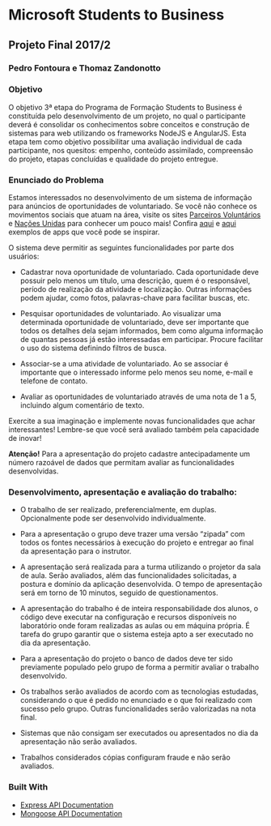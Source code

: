 # Microsoft Students to Business
## Projeto Final 2017/2
### Pedro Fontoura e Thomaz Zandonotto

### Objetivo
O objetivo 3ª etapa do Programa de Formação Students to Business é constituída pelo desenvolvimento de um projeto, no qual o participante deverá é consolidar os conhecimentos sobre conceitos e construção de sistemas para web utilizando os frameworks NodeJS e AngularJS. Esta etapa tem como objetivo possibilitar uma avaliação individual de cada participante, nos quesitos: empenho, conteúdo assimilado, compreensão do projeto, etapas concluídas e qualidade do projeto entregue.

### Enunciado do Problema
Estamos interessados no desenvolvimento de um sistema de informação para anúncios de oportunidades de voluntariado. Se você não conhece os movimentos sociais que atuam na área, visite os sites [Parceiros Voluntários](http://www.parceirosvoluntarios.org.br/) e [Nações Unidas](https://nacoesunidas.org/vagas/voluntariado/) para conhecer um pouco mais! Confira [aqui](https://play.google.com/store/apps/details?id=com.voluntario&hl=pt_BR) e [aqui](http://bolsadovoluntariado.pt/) exemplos de apps que você pode se inspirar.

O sistema deve permitir as seguintes funcionalidades por parte dos usuários:

* Cadastrar nova oportunidade de voluntariado. Cada oportunidade deve possuir pelo menos um título, uma descrição, quem é o responsável, período de realização da atividade e localização. Outras informações podem ajudar, como fotos, palavras-chave para facilitar buscas, etc.

* Pesquisar oportunidades de voluntariado. Ao visualizar uma determinada oportunidade de voluntariado, deve ser importante que todos os detalhes dela sejam informados, bem como alguma informação de quantas pessoas já estão interessadas em participar. Procure facilitar o uso do sistema definindo filtros de busca.

*  Associar-se a uma atividade de voluntariado. Ao se associar é importante que o interessado informe pelo menos seu nome, e-mail e telefone de contato.
*  Avaliar as oportunidades de voluntariado através de uma nota de 1 a 5, incluindo algum comentário de texto.

Exercite a sua imaginação e implemente novas funcionalidades que achar interessantes! Lembre-se que você será avaliado também pela capacidade de inovar!

**Atenção!**
Para a apresentação do projeto cadastre antecipadamente um número razoável de dados que permitam
avaliar as funcionalidades desenvolvidas.

### Desenvolvimento, apresentação e avaliação do trabalho:

* O trabalho de ser realizado, preferencialmente, em duplas. Opcionalmente pode ser desenvolvido individualmente.

* Para a apresentação o grupo deve trazer uma versão “zipada” com todos os fontes necessários à execução do projeto e entregar ao final da apresentação para o instrutor.

* A apresentação será realizada para a turma utilizando o projetor da sala de aula. Serão avaliados, além das funcionalidades solicitadas, a postura e domínio da aplicação desenvolvida. O tempo de apresentação será em torno de 10 minutos, seguido de
questionamentos.

* A apresentação do trabalho é de inteira responsabilidade dos alunos, o código deve executar na configuração e recursos disponíveis no laboratório onde foram realizadas as aulas ou em máquina própria. É tarefa do grupo garantir que o sistema esteja apto a ser
executado no dia da apresentação.

* Para a apresentação do projeto o banco de dados deve ter sido previamente populado pelo grupo de forma a permitir avaliar o trabalho desenvolvido.

* Os trabalhos serão avaliados de acordo com as tecnologias estudadas, considerando o que é pedido no enunciado e o que foi realizado com sucesso pelo grupo. Outras funcionalidades serão valorizadas na nota final.

* Sistemas que não consigam ser executados ou apresentados no dia da apresentação não serão avaliados.

* Trabalhos considerados cópias configuram fraude e não serão avaliados.

### Built With
* [Express API Documentation](http://expressjs.com/pt-br/api.html)
* [Mongoose API Documentation](http://mongoosejs.com/docs/api.html)
